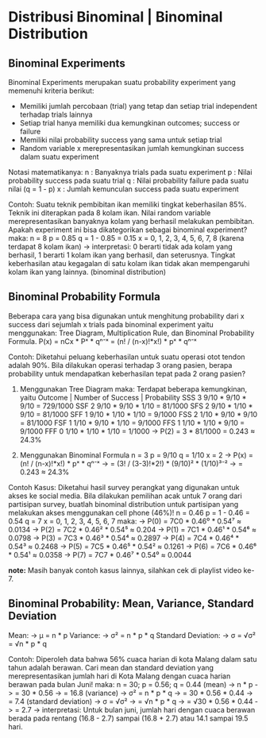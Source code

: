 # Distribusi Binominal | Binominal Distribution
## Binominal Experiments
Binominal Experiments merupakan suatu probability experiment yang memenuhi kriteria berikut:
- Memiliki jumlah percobaan (trial) yang tetap dan setiap trial independent terhadap trials lainnya
- Setiap trial hanya memiliki dua kemungkinan outcomes; success or failure
- Memiliki nilai probability success yang sama untuk setiap trial
- Random variable x merepresentasikan jumlah kemungkinan success dalam suatu experiment

Notasi matematikanya:
n : Banyaknya trials pada suatu experiment
p : Nilai probability success pada suatu trial
q : Nilai probability failure pada suatu nilai (q = 1 - p)
x : Jumlah kemunculan success pada suatu experiment

Contoh:
Suatu teknik pembibitan ikan memiliki tingkat keberhasilan 85%. Teknik ini diterapkan pada 8 kolam ikan. Nilai random variable merepresentasikan banyaknya kolam yang berhasil melakukan pembibitan. Apakah experiment ini bisa dikategorikan sebagai binominal experiment?
maka:
n = 8
p = 0.85
q = 1 - 0.85 = 0.15
x = 0, 1, 2, 3, 4, 5, 6, 7, 8 (karena terdapat 8 kolam ikan)
-> interpretasi: 0 berarti tidak ada kolam yang berhasil, 1 berarti 1 kolam ikan yang berhasil, dan seterusnya. Tingkat keberhasilan atau kegagalan di satu kolam ikan tidak akan mempengaruhi kolam ikan yang lainnya. (binominal distribution)

## Binominal Probability Formula
Beberapa cara yang bisa digunakan untuk menghitung probability dari x success dari sejumlah x trials pada binominal experiment yaitu menggunakan: Tree Diagram, Multiplication Rule, dan Binominal Probability Formula.
P(x) = nCx * Pˣ * qⁿ⁻ˣ
= (n! / (n-x)!*x!) * pˣ * qⁿ⁻ˣ

Contoh:
Diketahui peluang keberhasilan untuk suatu operasi otot tendon adalah 90%. Bila dilakukan operasi terhadap 3 orang pasien, berapa probability untuk mendapatkan keberhasilan tepat pada 2 orang pasien?

1. Menggunakan Tree Diagram
maka:
Terdapat beberapa kemungkinan, yaitu
Outcome |   Number of Success   |   Probability
SSS                 3               9/10 * 9/10 * 9/10 = 729/1000
SSF                 2               9/10 * 9/10 * 1/10 = 81/1000
SFS                 2               9/10 * 1/10 * 9/10 = 81/1000
SFF                 1               9/10 * 1/10 * 1/10 = 9/1000
FSS                 2               1/10 * 9/10 * 9/10 = 81/1000
FSF                 1               1/10 * 9/10 * 1/10 = 9/1000
FFS                 1               1/10 * 1/10 * 9/10 = 9/1000
FFF                 0               1/10 * 1/10 * 1/10 = 1/1000
-> P(2) = 3 * 81/1000 = 0.243 ≈ 24.3%

2. Menggunakan Binominal Formula
n = 3
p = 9/10
q = 1/10
x = 2
-> P(x) = (n! / (n-x)!*x!) * pˣ * qⁿ⁻ˣ
-> = (3! / (3-3)!*2!) * (9/10)² * (1/10)³⁻²
-> = 0.243 ≈ 24.3%

Contoh Kasus:
Diketahui hasil survey perangkat yang digunakan untuk akses ke social media. Bila dilakukan pemilihan acak untuk 7 orang dari partisipan survey, buatlah binominal distribution untuk partisipan yang melakukan akses menggunakan cell phone (46%)!
n = 0.46
p = 1 - 0.46 = 0.54
q = 7
x = 0, 1, 2, 3, 4, 5, 6, 7
maka:
-> P(0) = 7C0 * 0.46⁰ * 0.54⁷ ≈ 0.0134
-> P(2) = 7C2 * 0.46² * 0.54⁵ ≈ 0.204
-> P(1) = 7C1 * 0.46¹ * 0.54⁶ ≈ 0.0798
-> P(3) = 7C3 * 0.46³ * 0.54⁴ ≈ 0.2897
-> P(4) = 7C4 * 0.46⁴ * 0.54³ ≈ 0.2468
-> P(5) = 7C5 * 0.46⁵ * 0.54² ≈ 0.1261
-> P(6) = 7C6 * 0.46⁶ * 0.54¹ ≈ 0.0358
-> P(7) = 7C7 * 0.46⁷ * 0.54⁰ ≈ 0.0044

**note:**
Masih banyak contoh kasus lainnya, silahkan cek di playlist video ke-7.

## Binominal Probability: Mean, Variance, Standard Deviation
Mean:
-> µ = n * p
Variance:
-> σ² = n * p * q
Standard Deviation:
-> σ = √σ² = √n * p * q

Contoh:
Diperoleh data bahwa 56% cuaca harian di kota Malang dalam satu tahun adalah berawan. Cari mean dan standard deviation yang merepresentasikan jumlah hari di Kota Malang dengan cuaca harian berawan pada bulan Juni!
maka:
n = 30; p = 0.56; q = 0.44
(mean)
-> n * p
-> = 30 * 0.56
-> = 16.8
(variance)
-> σ² = n * p * q
-> = 30 * 0.56 * 0.44
-> = 7.4
(standard deviation)
-> σ = √σ²
-> = √n * p * q
-> = √30 * 0.56 * 0.44
-> = 2.7
-> interpretasi: Untuk bulan juni, jumlah hari dengan cuaca berawan berada pada rentang (16.8 - 2.7) sampai (16.8 + 2.7) atau 14.1 sampai 19.5 hari.